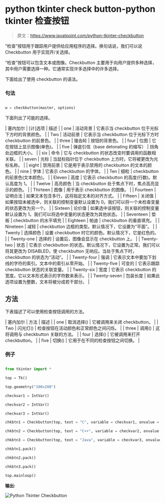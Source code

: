# python tkinter check button-python tkinter 检查按钮

> 原文：<https://www.javatpoint.com/python-tkinter-checkbutton>

“检查”按钮用于跟踪用户提供给应用程序的选择。换句话说，我们可以说 Checkbutton 用于实现开/关选择。

“检查”按钮可以包含文本或图像。Checkbutton 主要用于向用户提供多种选择，其中用户需要选择一种。它通常实现许多选择中的许多选择。

下面给出了使用 checkbutton 的语法。

### 句法

```py

w = checkbutton(master, options)

```

下面列出了可能的选择。

| 塞内加尔 | [计]选项 | 描述 |
| one | 活动背景 | 它表示当 checkbutton 位于光标下方时的背景颜色。 |
| Two | 活动前景 | 它表示当 checkbutton 位于光标下方时 checkbutton 的前景色。 |
| three | 锥齿轮 | 按钮的背景色。 |
| four | 位图 | 它在按钮上显示图像(单色)。 |
| five | 弹底引信（base detonating 的缩写） | 拐角处边框的大小。 |
| six | 命令 | 它与 checkbutton 的状态改变时要调用的函数相关联。 |
| seven | 光标 | 当鼠标指针位于 checkbutton 上方时，它将被更改为光标名称。 |
| eight | 禁用前景 | 它是用于表示禁用的 checkbutton 的文本的颜色。 |
| nine | 字体 | 它表示 checkbutton 的字体。 |
| Ten | 细粒 | checkbutton 的前景色(文本颜色)。 |
| Eleven | 高度 | 它表示 checkbutton 的高度(行数)。默认高度为 1。 |
| Twelve | 高亮颜色 | 当 checkbutton 处于焦点下时，焦点高亮显示的颜色。 |
| Thirteen | 图像 | 用于表示 checkbutton 的图像。 |
| Fourteen | 证明合法 | 如果文本包含多行，这将指定文本的对齐方式。 |
| Fifteen | 关闭值 | 如果按钮未被选中，则关联的控制变量默认设置为 0。我们可以将一个未检查变量的状态更改为另一个。 |
| Sixteen | 论价值 | 如果选中该按钮，则关联的控制变量默认设置为 1。我们可以将选中变量的状态更改为其他状态。 |
| Seventeen | 垫板 | checkbutton 的水平填充 |
| Eighteen | 帕迪 | checkbutton 的垂直填充。 |
| Nineteen | 减轻 | checkbutton 边框的类型。默认情况下，它设置为“平面”。 |
| Twenty | 选择颜色 | 设置 checkbutton 时它的颜色。默认情况下，它是红色的。 |
| Twenty-one | 选择的 | 设置后，图像会显示在 checkbutton 上。 |
| Twenty-two | 状态 | 它表示 checkbutton 的状态。默认情况下，它设置为正常。我们可以将其更改为 DISABLED，使 checkbutton 无响应。当处于焦点下时，checkbutton 的状态为“活动”。 |
| Twenty-four | 强调 | 它表示文本中要加下划线的字符的索引。文本中的索引从零开始。 |
| Twenty-five | 可变的 | 它表示跟踪 checkbutton 状态的关联变量。 |
| Twenty-six | 宽度 | 它表示 checkbutton 的宽度。它以文本形式表示的字符数来表示。 |
| Twenty-seven | 包装长度 | 如果此选项设置为整数，文本将被分成若干部分。 |

## 方法

下表描述了可以使用检查按钮调用的方法。

| 塞内加尔 | 方法 | 描述 |
| one | 取消选择() | 它被调用来关闭 checkbutton。 |
| Two | 闪光灯() | 检查按钮在活动颜色和正常颜色之间闪烁。 |
| three | 调用() | 这将调用与 checkbutton 关联的方法。 |
| four | 选择() | 它被调用来打开 checkbutton。 |
| five | 切换() | 它用于在不同的检查按钮之间切换。 |

### 例子

```py

from tkinter import * 

top = Tk()

top.geometry("200x200")

checkvar1 = IntVar()

checkvar2 = IntVar()

checkvar3 = IntVar()

chkbtn1 = Checkbutton(top, text = "C", variable = checkvar1, onvalue = 1, offvalue = 0, height = 2, width = 10)

chkbtn2 = Checkbutton(top, text = "C++", variable = checkvar2, onvalue = 1, offvalue = 0, height = 2, width = 10)

chkbtn3 = Checkbutton(top, text = "Java", variable = checkvar3, onvalue = 1, offvalue = 0, height = 2, width = 10)

chkbtn1.pack()

chkbtn2.pack()

chkbtn3.pack()

top.mainloop()

```

**输出:**

![Python Tkinter Checkbutton](img/cc9d8e38daf60c78b69b950d98812858.png)